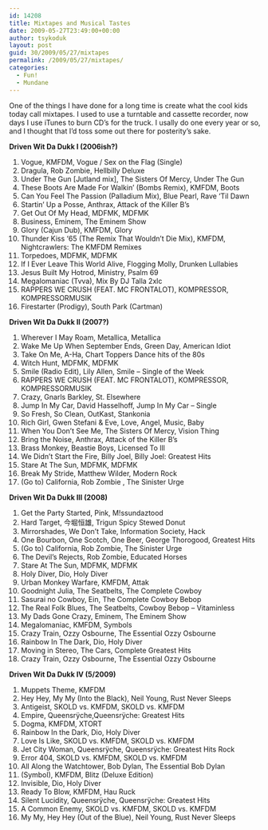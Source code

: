 ```yaml
---
id: 14208
title: Mixtapes and Musical Tastes
date: 2009-05-27T23:49:00+00:00
author: tsykoduk
layout: post
guid: 30/2009/05/27/mixtapes
permalink: /2009/05/27/mixtapes/
categories:
  - Fun!
  - Mundane
---
```

One of the things I have done for a long time is create what the cool kids today call mixtapes. I used to use a turntable and cassette recorder, now days I use iTunes to burn CD’s for the truck. I usally do one every year or so, and I thought that I’d toss some out there for posterity’s sake.

<!--more-->

<strong>Driven Wit Da Dukk I (2006ish?)</strong>
<ol>
	<li>Vogue, <span class="caps">KMFDM</span>, Vogue / Sex on the Flag (Single)</li>
	<li>Dragula, Rob Zombie, Hellbilly Deluxe</li>
	<li>Under The Gun [Jutland mix], The Sisters Of Mercy, Under The Gun</li>
	<li>These Boots Are Made For Walkin’ (Bombs Remix), <span class="caps">KMFDM</span>, Boots</li>
	<li>Can You Feel The Passion (Palladium Mix), Blue Pearl, Rave ‘Til Dawn</li>
	<li>Startin’ Up a Posse, Anthrax, Attack of the Killer B’s</li>
	<li>Get Out Of My Head, <span class="caps">MDFMK</span>, MDFMK</li>
	<li>Business, Eminem, The Eminem Show</li>
	<li>Glory (Cajun Dub), <span class="caps">KMFDM</span>, Glory</li>
	<li>Thunder Kiss ‘65 (The Remix That Wouldn’t Die Mix), <span class="caps">KMFDM</span>, Nightcrawlers: The <span class="caps">KMFDM</span> Remixes</li>
	<li>Torpedoes, <span class="caps">MDFMK</span>, MDFMK</li>
	<li>If I Ever Leave This World Alive, Flogging Molly, Drunken Lullabies</li>
	<li>Jesus Built My Hotrod, Ministry, Psalm 69</li>
	<li>Megalomaniac (Tvva), Mix By DJ Talla 2xlc</li>
	<li><span class="caps">RAPPERS WE CRUSH</span> (FEAT. <span class="caps">MC FRONTALOT</span>), <span class="caps">KOMPRESSOR</span>, KOMPRESSORMUSIK</li>
	<li>Firestarter (Prodigy), South Park (Cartman)</li>
</ol>
<strong> Driven Wit Da Dukk II (2007?)</strong>
<ol>
	<li>Wherever I May Roam, Metallica, Metallica</li>
	<li>Wake Me Up When September Ends, Green Day, American Idiot</li>
	<li>Take On Me, A-Ha, Chart Toppers Dance hits of the 80s</li>
	<li>Witch Hunt, <span class="caps">MDFMK</span>, MDFMK</li>
	<li>Smile (Radio Edit), Lily Allen, Smile – Single of the Week</li>
	<li><span class="caps">RAPPERS WE CRUSH</span> (FEAT. <span class="caps">MC FRONTALOT</span>), <span class="caps">KOMPRESSOR</span>, KOMPRESSORMUSIK</li>
	<li>Crazy, Gnarls Barkley,    St. Elsewhere</li>
	<li>Jump In My Car, David Hasselhoff, Jump In My Car – Single</li>
	<li>So Fresh, So Clean, OutKast, Stankonia</li>
	<li>Rich Girl, Gwen Stefani &amp; Eve, Love, Angel, Music, Baby</li>
	<li>When You Don’t See Me, The Sisters Of Mercy, Vision Thing</li>
	<li>Bring the Noise, Anthrax, Attack of the Killer B’s</li>
	<li>Brass Monkey, Beastie Boys, Licensed To Ill</li>
	<li>We Didn’t Start the Fire, Billy Joel, Billy Joel: Greatest Hits</li>
	<li>Stare At The Sun, <span class="caps">MDFMK</span>, MDFMK</li>
	<li>Break My Stride, Matthew Wilder, Modern Rock</li>
	<li>(Go to) California, Rob Zombie    , The Sinister Urge</li>
</ol>
<strong>Driven Wit Da Dukk <span class="caps">III</span> (2008)</strong>
<ol>
	<li>Get the Party Started, Pink, M!ssundaztood</li>
	<li>Hard Target, 今堀恒雄, Trigun Spicy Stewed Donut</li>
	<li>Mirrorshades, We Don’t Take, Information Society, Hack</li>
	<li>One Bourbon, One Scotch, One Beer, George Thorogood, Greatest Hits</li>
	<li>(Go to) California, Rob Zombie, The Sinister Urge</li>
	<li>The Devil’s Rejects, Rob Zombie, Educated Horses</li>
	<li>Stare At The Sun, <span class="caps">MDFMK</span>, MDFMK</li>
	<li>Holy Diver, Dio, Holy Diver</li>
	<li>Urban Monkey Warfare, <span class="caps">KMFDM</span>, Attak</li>
	<li>Goodnight Julia, The Seatbelts, The Complete Cowboy</li>
	<li>Sasurai no Cowboy, Ein, The Complete Cowboy Bebop</li>
	<li>The Real Folk Blues, The Seatbelts, Cowboy Bebop – Vitaminless</li>
	<li>My Dads Gone Crazy, Eminem, The Eminem Show</li>
	<li>Megalomaniac, <span class="caps">KMFDM</span>, Symbols</li>
	<li>Crazy Train, Ozzy Osbourne, The Essential Ozzy Osbourne</li>
	<li>Rainbow In The Dark, Dio, Holy Diver</li>
	<li>Moving in Stereo, The Cars, Complete Greatest Hits</li>
	<li>Crazy Train, Ozzy Osbourne, The Essential Ozzy Osbourne</li>
</ol>
<strong>Driven Wit Da Dukk IV (5/2009)</strong>
<ol>
	<li>Muppets Theme, <span class="caps">KMFDM</span></li>
	<li>Hey Hey, My My (Into the Black), Neil Young, Rust Never Sleeps</li>
	<li>Antigeist, <span class="caps">SKOLD</span> vs. <span class="caps">KMFDM</span>, SKOLD vs. <span class="caps">KMFDM</span></li>
	<li>Empire, Queensrÿche,Queensrÿche: Greatest Hits</li>
	<li>Dogma, <span class="caps">KMFDM</span>, XTORT</li>
	<li>Rainbow In the Dark, Dio, Holy Diver</li>
	<li>Love Is Like, <span class="caps">SKOLD</span> vs. <span class="caps">KMFDM</span>, SKOLD vs. <span class="caps">KMFDM</span></li>
	<li>Jet City Woman, Queensrÿche, Queensrÿche: Greatest Hits    Rock</li>
	<li>Error 404, <span class="caps">SKOLD</span> vs. <span class="caps">KMFDM</span>, SKOLD vs. <span class="caps">KMFDM</span></li>
	<li>All Along the Watchtower, Bob Dylan, The Essential Bob Dylan</li>
	<li>(Symbol), <span class="caps">KMFDM</span>, Blitz (Deluxe Edition)</li>
	<li>Invisible, Dio, Holy Diver</li>
	<li>Ready To Blow, <span class="caps">KMFDM</span>, Hau Ruck</li>
	<li>Silent Lucidity, Queensrÿche, Queensrÿche: Greatest Hits</li>
	<li>A Common Enemy, <span class="caps">SKOLD</span> vs. <span class="caps">KMFDM</span>, SKOLD vs. <span class="caps">KMFDM</span></li>
	<li>My My, Hey Hey (Out of the Blue), Neil Young, Rust Never Sleeps</li>
</ol>